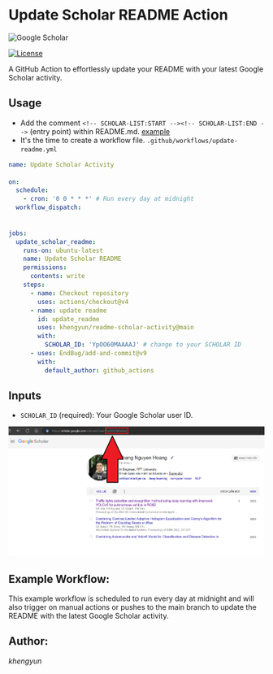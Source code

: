# Update Scholar README Action

![Google Scholar](https://img.shields.io/badge/Google%20Scholar-khengyun-success?style=flat-square)

[![License](https://img.shields.io/github/license/khengyun/readme-scholar-activity?style=flat-square)](LICENSE)

A GitHub Action to effortlessly update your README with your latest Google Scholar activity.

## Usage
- Add the comment `<!-- SCHOLAR-LIST:START --><!-- SCHOLAR-LIST:END -->` (entry point) within README.md. [example](https://github.com/khengyun/khengyun#-top-5-publications)
- It's the time to create a workflow file.
`.github/workflows/update-readme.yml`

```yaml
name: Update Scholar Activity

on:
  schedule:
    - cron: '0 0 * * *' # Run every day at midnight
  workflow_dispatch:


jobs:
  update_scholar_readme:
    runs-on: ubuntu-latest
    name: Update Scholar README
    permissions: 
      contents: write
    steps:
      - name: Checkout repository
        uses: actions/checkout@v4
      - name: update readme
        id: update_readme
        uses: khengyun/readme-scholar-activity@main
        with:
          SCHOLAR_ID: 'YpOO60MAAAAJ' # change to your SCHOLAR ID 
      - uses: EndBug/add-and-commit@v9
        with:
          default_author: github_actions
```
## Inputs


- `SCHOLAR_ID` (required): Your Google Scholar user ID.

![](./img/guess.png)

## Example Workflow:

This example workflow is scheduled to run every day at midnight and will also trigger on manual actions or pushes to the main branch to update the README with the latest Google Scholar activity.
## Author:

*khengyun*

